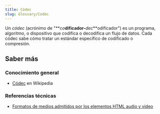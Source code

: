 ```yaml
---
title: Códec
slug: Glossary/Codec
---
```


Un _códec_ (acrónimo de "**_co_**dificador-**_dec_**odificador") es un programa, algoritmo, o dispositivo que codifica o decodifica un flujo de datos. Cada códec sabe cómo tratar un estándar específico de codificado o compresión.

## Saber más

### Conocimiento general

- [Códec](https://es.wikipedia.org/wiki/Códec) en Wikipedia

### Referencias técnicas

- [Formatos de medios admitidos por los elementos HTML audio y video](/es/docs/Web/HTML/Formatos_admitidos_de_audio_y_video_en_html5)
